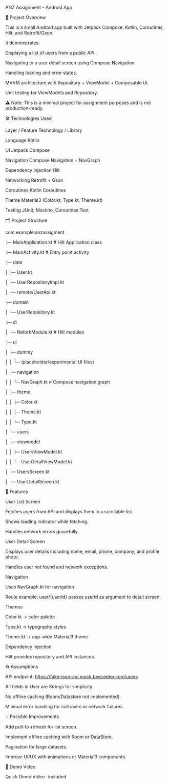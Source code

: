 ANZ Assignment – Android App

📌 Project Overview



This is a small Android app built with Jetpack Compose, Kotlin, Coroutines, Hilt, and Retrofit/Gson.



It demonstrates:



Displaying a list of users from a public API.



Navigating to a user detail screen using Compose Navigation.



Handling loading and error states.



MVVM architecture with Repository + ViewModel + Composable UI.



Unit testing for ViewModels and Repository.



⚠️ Note: This is a minimal project for assignment purposes and is not production-ready.



🛠 Technologies Used

Layer / Feature	Technology / Library

Language	Kotlin

UI	Jetpack Compose

Navigation	Compose Navigation + NavGraph

Dependency Injection	Hilt

Networking	Retrofit + Gson

Coroutines	Kotlin Coroutines

Theme	Material3 (Color.kt, Type.kt, Theme.kt)

Testing	JUnit, Mockito, Coroutines Test

🗂 Project Structure

com.example.anzassigment

├─ MainApplication.kt                   # Hilt Application class

├─ MainActivity.kt                      # Entry point activity

├─ data

│  ├─ User.kt

│  ├─ UserRepositoryImpl.kt

│  └─ remote/UserApi.kt

├─ domain

│  └─ UserRepository.kt

├─ di

│  └─ NetorkModule.kt                      # Hilt modules

├─ ui

│  ├─ dummy

│  │  └─ (placeholder/experimental UI files)

│  ├─ navigation

│  │  └─ NavGraph.kt                    # Compose navigation graph

│  ├─ theme

│  │  ├─ Color.kt

│  │  ├─ Theme.kt

│  │  └─ Type.kt

│  └─ users

│     ├─ viewmodel

│     │  ├─ UsersViewModel.kt

│     │  └─ UserDetailViewModel.kt

│     ├─ UsersScreen.kt

│     └─ UserDetailScreen.kt



📱 Features



User List Screen



Fetches users from API and displays them in a scrollable list.



Shows loading indicator while fetching.



Handles network errors gracefully.



User Detail Screen



Displays user details including name, email, phone, company, and profile photo.



Handles user not found and network exceptions.



Navigation



Uses NavGraph.kt for navigation.



Route example: user/{userId} passes userId as argument to detail screen.



Themes



Color.kt → color palette



Type.kt → typography styles



Theme.kt → app-wide Material3 theme



Dependency Injection



Hilt provides repository and API instances.



⚙️ Assumptions



API endpoint: https://fake-json-api.mock.beeceptor.com/users



All fields in User are Strings for simplicity.



No offline caching (Room/Datastore not implemented).



Minimal error handling for null users or network failures.



💡 Possible Improvements



Add pull-to-refresh for list screen.



Implement offline caching with Room or DataStore.



Pagination for large datasets.



Improve UI/UX with animations or Material3 components.







🎥 Demo Video



Quick Demo Video -included

